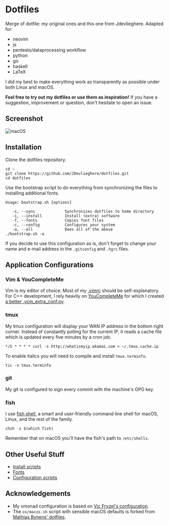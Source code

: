 # Dotfiles
Merge of dotfile: my original ones and this one from Jdevlieghere. Adapted for:

- neovim
- js
- pentests/dataprocessing workflow
- python
- go
- haskell
- LaTeX

I did my best to make everything work as transparently as possible under both
Linux and macOS.

**Feel free to try out my dotfiles or use them as inspiration!** If you have a
suggestion, improvement or question, don't hesitate to open an issue.

## Screenshot

![macOS](screenshot.png)

## Installation

Clone the dotfiles repository.

```
cd ~
git clone https://github.com/JDevlieghere/dotfiles.git
cd dotfiles
```

Use the bootstrap script to do everything from synchronizing the files to
installing additional fonts.

```
Usage: bootstrap.sh [options]

   -s, --sync             Synchronizes dotfiles to home directory
   -i, --install          Install (extra) software
   -f, --fonts            Copies font files
   -c, --config           Configures your system
   -a, --all              Does all of the above
./bootstrap.sh -a
```

If you decide to use this configuration as is, don't forget to change your name
and e-mail address in the `.gitconfig` and `.hgrc` files.

## Application Configurations

### Vim & YouCompleteMe

Vim is my editor of choice. Most of my
[.vimrc](https://github.com/JDevlieghere/dotfiles/blob/master/.vimrc) should be
self-explanatory. For C++ development, I rely heavily on
[YouCompleteMe](https://github.com/Valloric/YouCompleteMe) for which I created
[a better .ycm_extra_conf.py](https://jonasdevlieghere.com/a-better-youcompleteme-config/).


### tmux

My tmux configuration will display your WAN IP address in the bottom right
corner. Instead of constantly polling for the current IP, it reads a cache
file which is updated every five minutes by a cron job.

```
*/5 * * * * curl -s http://whatismyip.akamai.com > ~/.tmux.cache.ip
```

To enable italics you will need to compile and install  `tmux.terminfo`.

```
tic -x tmux.terminfo
```

### git

My git is configured to sign every commit with the machine's GPG key.

### fish

I use [fish shell](https://fishshell.com), a smart and user-friendly command
line shell for macOS, Linux, and the rest of the family.

```
chsh -s $(which fish)
```

Remember that on macOS you'll have the fish's path to `/etc/shells`.

## Other Useful Stuff

 - [Install scripts](https://github.com/JDevlieghere/dotfiles/tree/master/installers)
 - [Fonts](https://github.com/JDevlieghere/dotfiles/tree/master/fonts)
 - [Configuration scripts](https://github.com/JDevlieghere/dotfiles/tree/master/os)

## Acknowledgements

 - My xmonad configuration is based on [Vic Fryzel's configuration](https://github.com/vicfryzel/xmonad-config).
 - The `os/macos.sh` script with sensible macOS defaults is forked from [Mathias Bynens' dotfiles](https://github.com/mathiasbynens/dotfiles/blob/master/.macos).


